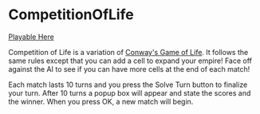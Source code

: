 # CompetitionOfLife
 
[Playable Here](https://zami77.github.io/CompetitionOfLife/)

Competition of Life is a variation of [Conway's Game of Life](https://en.wikipedia.org/wiki/Conway%27s_Game_of_Life). It follows the same rules except that you can add a cell to expand your empire! Face off against the AI to see if you can have more cells at the end of each match!
<br />

Each match lasts 10 turns and you press the Solve Turn button to finalize your turn. After 10 turns a popup box will appear and state the scores and the winner. When you press OK, a new match will begin.
